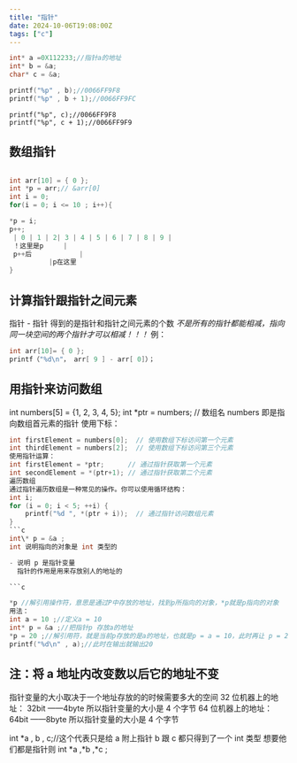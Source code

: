 ```yaml
---
title: "指针"
date: 2024-10-06T19:08:00Z
tags: ["c"]
---
```


```c
int* a =0X112233;//指针a的地址
int* b = &a;
char* c = &a;
```

```c
printf("%p" , b);//0066FF9F8
printf("%p" , b + 1);//0066FF9FC
```

```
printf("%p", c);//0066FF9F8
printf("%p", c + 1);//0066FF9F9
```

## 数组指针

```c

int arr[10] = { 0 };
int *p = arr;// &arr[0]
int i = 0;
for(i = 0; i <= 10 ; i++){

*p = i;
p++;
 | 0 | 1 | 2| 3 | 4 | 5 | 6 | 7 | 8 | 9 |
 ！这里是p     |
 p++后            |
 		  |p在这里
}
```

## 计算指针跟指针之间元素

指针 - 指针 得到的是指针和指针之间元素的个数
_不是所有的指针都能相减，指向同一块空间的两个指针才可以相减！！！_
例：

```c
int arr[10]= { 0 };
printf（"%d\n"， arr[ 9 ] - arr[ 0]）；
```

## 用指针来访问数组

int numbers[5] = {1, 2, 3, 4, 5};
int \*ptr = numbers; // 数组名 numbers 即是指向数组首元素的指针
使用下标：

```c
int firstElement = numbers[0];  // 使用数组下标访问第一个元素
int thirdElement = numbers[2];  // 使用数组下标访问第三个元素
使用指针运算：
int firstElement = *ptr;      // 通过指针获取第一个元素
int secondElement = *(ptr+1); // 通过指针获取第二个元素
遍历数组
通过指针遍历数组是一种常见的操作。你可以使用循环结构：
int i;
for (i = 0; i < 5; ++i) {
    printf("%d ", *(ptr + i));  // 通过指针访问数组元素
}
```c
int\* p = &a ;
int 说明指向的对象是 int 类型的

- 说明 p 是指针变量
  指针的作用是用来存放别人的地址的

```c

*p //解引用操作符，意思是通过P中存放的地址，找到p所指向的对象，*p就是p指向的对象
用法：
int a = 10 ;//定义a = 10
int* p = &a ;//把指针p 存放a的地址
*p = 20 ;//解引用符，就是当前p存放的是a的地址，也就是p = a = 10，此时再让 p = 20 ，那么原来存放 a地址的10就变为了20
printf("%d\n" , a);//此时在输出就输出20
```

## 注：将 a 地址内改变数以后它的地址不变

指针变量的大小取决于一个地址存放的的时候需要多大的空间
32 位机器上的地址： 32bit ——4byte 所以指针变量的大小是 4 个字节
64 位机器上的地址： 64bit ——8byte 所以指针变量的大小是 4 个字节

int *a , b , c;//这个代表只是给 a 附上指针 b 跟 c 都只得到了一个 int 类型
想要他们都是指针则 int *a ,*b ,*c ;
